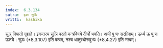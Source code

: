 ```yaml
---
index:  6.3.134
sutra:  इकः सुञि
vritti:  kashika 
---
```


सुञ् निपातो गृह्यते। इगन्तरय सुञि परतो मन्त्रविषये दीर्घो भवति। अभी षु णः सखीनाम्। ऊर्ध्व ऊ षु ण ऊतये। सुञः (*8,3.107) इति षत्वम्, नश्च धातुस्थोरुषुभ्यः (*8,4.27) इति णत्वम्।

